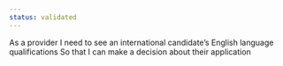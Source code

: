 ```yaml
---
status: validated
---
```


As a provider
I need to see an international candidate’s English language qualifications
So that I can make a decision about their application
